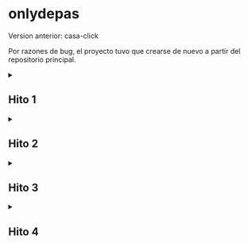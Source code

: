 # onlydepas

Version anterior: casa-click

Por razones de bug, el proyecto tuvo que crearse de nuevo a partir del repositorio principal. 
<details>
<summary>

## Hito 1

</summary>

### Ambiente de desarrollo:

![hito 1 Ambiente de desarrollo](https://github.com/Bar011/casa-click/assets/65033110/a7d626b0-d3f9-4a4b-a56e-89478621995f)

### Representacion del modelo relacional de los datos

![casa-click drawio](https://github.com/Bar011/casa-click/assets/65033110/3f8b280e-b34b-4aab-aa86-318bf0131a75)

![hito 1 modelos parte 1](https://github.com/Bar011/casa-click/assets/65033110/c7931800-dc1c-4509-9bba-bf472e43c2cb)

![hito 1 modelos parte 2](https://github.com/Bar011/casa-click/assets/65033110/f834d8f8-968e-42b7-b35d-554f8c55d3f4)

### conexión a la base de datos:

![hito 1 conexion BD](https://github.com/Bar011/casa-click/assets/65033110/1948dbca-dd9c-4bcd-9372-1224c18550df)

### Manipulación de datos:

Obtener inmuebles:

![hito 1 obtener inmuebles](https://github.com/Bar011/casa-click/assets/65033110/757c0d15-f4bc-4104-9581-a89418c55d15)

![Hito 1 inmuebles en la BD](https://github.com/Bar011/casa-click/assets/65033110/c5bbb81f-7b4b-4c04-a7e8-f996d7cbce71)

Crear inmueble: 

![Hito 1 crear inmueble de prueba](https://github.com/Bar011/casa-click/assets/65033110/42b56760-297d-4562-9963-872d9a99ca0d)

![hito 1 inmueble de prueba creado](https://github.com/Bar011/casa-click/assets/65033110/95497dc4-9cb6-45c4-bbee-91ec3bd7a0f5)

![Hito 1 inmueble creado en la BD](https://github.com/Bar011/casa-click/assets/65033110/9a713f63-00c5-4999-a85e-ad0f1566badd)

Actualizar descripción del inmueble:

![hito 1 actualizacion descr casa 2 en DB](https://github.com/Bar011/casa-click/assets/65033110/0e552601-1a38-480c-8f7b-785742a55613)

![hito 1 actualizacion descripcion  casa hito 2](https://github.com/Bar011/casa-click/assets/65033110/410c5dda-f377-4f2d-9421-a5faaec86ecf)

Eliminar inmueble: 

![hito 1 elimincacion inmueble](https://github.com/Bar011/casa-click/assets/65033110/4d565043-7884-4b43-a317-e5b5bf6de8bd)

![eliminacion casa prueba 2 en BD](https://github.com/Bar011/casa-click/assets/65033110/63ed9c82-6a52-4186-8c0c-d3acd02cb1de)

</details>

<details>
<summary>

## Hito 2

</summary>

### Población de la base de datos con el comando "loaddata" : 

![hito 2 cargar datos](https://github.com/Bar011/casa-click/assets/65033110/6296f266-8b74-4686-9f70-b273372dbc1c)

### Script que genera un listado de inmuebles por comuna :

Script: 

![hito 2 consultar comunas y generar texto](https://github.com/Bar011/casa-click/assets/65033110/4a6c47b1-c2dd-4d08-acb9-9ad7373b0685)

Archivo creado:

![hito 2 archivo creado comunas exitosamente](https://github.com/Bar011/casa-click/assets/65033110/a0bba696-0534-490a-97d6-790bc3d9a5fb)

### Script que genera un listado de inmuebles por regiones:

Script: 

![hito 2 consultar regiones y generar texto](https://github.com/Bar011/casa-click/assets/65033110/0075e722-5c50-4624-9b8a-88a963d510b0)

Archivo creado:

![hito 2 archivo regiones creado exitosamente](https://github.com/Bar011/casa-click/assets/65033110/6ab99184-2930-42bb-ae97-0e2d696ffc6c)

</details>

<details>
<summary>

## Hito 3

</summary>

### Generar vista de login de usuarios: 

![Hito 3 vista login de la página](https://github.com/Bar011/casa-click/assets/65033110/fb91152d-af85-4706-988d-f42382c0c6fa)

### Generar vista de registro de usuarios: 

![hito 3 Vista registro de usuarios](https://github.com/Bar011/casa-click/assets/65033110/a7dac49a-e9a4-4590-9a47-3cca41f2b54f)

### Redireccionamientos de URL'S: 

![hito 3 redireccionamiento de las url](https://github.com/Bar011/casa-click/assets/65033110/f0dc127c-c2c8-4195-bb03-5b392ed116d6)

### Despliegue de datos del usuario:

![hito 3 desplegar datos usuario](https://github.com/Bar011/casa-click/assets/65033110/ef11546f-0d30-480a-abf0-0e377061a844)

### Agregar a la página personal del usuario la posibilidad de actualizar sus datos: 

Página inicial con los datos a actualizar:
![hito 3 perfil del usuario -actualizar datos](https://github.com/Bar011/casa-click/assets/65033110/8dcf3dea-dd15-4a99-8172-b95f9f353f1a)

Función implementada: 

![hito 3 funcion actualizar usuario](https://github.com/Bar011/casa-click/assets/65033110/04e920b6-6e84-4294-973f-2acd0e0b4ead)

Datos actualizados en la BD: 
![hito 3 datos actualizados BD](https://github.com/Bar011/casa-click/assets/65033110/c4a58cac-2a67-4d59-aafc-7aa80c22ecf8)

</details>

<details>
<summary>

## Hito 4

</summary>

### Crear página web básica donde arrendadores puedan agregar nuevos inmuebles:

Rutas para las  vistas de las nuevas viviendas: 

![hito 4 rutas en url](https://github.com/Bar011/casa-click/assets/65033110/3b898be0-46b7-4527-856d-fbca40111018)

Generar el objeto formulario, en este caso inmuebles: 

![hito 4 objeto formulario inmueble](https://github.com/Bar011/casa-click/assets/65033110/a700719b-a674-4413-98e0-c5eb8acb3e25)

Generar la función para guardar el objeto inmueble: 

![hito 4 funcion crear inmueble](https://github.com/Bar011/casa-click/assets/65033110/750bc58b-21ee-45c9-a3d1-f0c8476d2d12)

Vistas de la página web: 

![hito 4 vista de ingreso alta inmueble](https://github.com/Bar011/casa-click/assets/65033110/7116c987-4572-4937-aa8a-fbb9e82cac39)

### Crear página web básica donde arrendadores puedan actualizar/borrar un inmueble
existente

Rutas para la vista para actualizar las viviendas por usuario:

![hito 4 rutas en url](https://github.com/Bar011/casa-click/assets/65033110/3b898be0-46b7-4527-856d-fbca40111018)

Generar el objeto de formulario en base a él modelo definido:

Nota: es el mismo que en la implementación del requerimiento anterior. 

![hito 4 objeto formulario inmueble](https://github.com/Bar011/casa-click/assets/65033110/a700719b-a674-4413-98e0-c5eb8acb3e25)

Agregar la función para actualizar el objeto:

![hito 4 funciones eliminar y actualizar inmueble](https://github.com/Bar011/casa-click/assets/65033110/81c2df67-8a74-41b8-a1e5-dd051bed9bc7)

Vistas de la página web:

Actualizar inmueble:
![hito 4 editar inmueble](https://github.com/Bar011/casa-click/assets/65033110/c3a35f7b-e39f-46ea-86a4-2cc1a43066b7)

Eliminar inmueble:
![hito 4 eliminar inmueble](https://github.com/Bar011/casa-click/assets/65033110/5742d8dc-32bd-47d9-9b3d-d3afef8c398d)

### Crear una página web básica donde los arrendatarios puedan visualizar la oferta disponible:

Generar las rutas para ver las viviendas: 

![hito 4 rutas en url](https://github.com/Bar011/casa-click/assets/65033110/3b898be0-46b7-4527-856d-fbca40111018)

Generar la vista y el controlador que permita enlistar las viviendas por Región y comuna: 

Dashboard arrendatario: 

![hito 4 dashboard vista arrendatario](https://github.com/Bar011/casa-click/assets/65033110/4a993781-5cea-4a25-bfd5-c9a42a46b856)

Solicitudes de arriendo:

![hito 4 dashboard vista arrendatario solicitudes de arriendo](https://github.com/Bar011/casa-click/assets/65033110/9e702b12-9323-4326-800a-ec3638aad51d)

Detalle de los inmuebles a consultar: 

Vista usuario de tipo "Arrendador":

![hito 4 vista detalle del inmueble](https://github.com/Bar011/casa-click/assets/65033110/18d1f661-b0a7-4edc-9b66-0a58a3e5f08f)

Vista usuario de tipo "Arrendatario": 

![hito 4 vista de detalle inmueble arrendatario](https://github.com/Bar011/casa-click/assets/65033110/eea93e6c-64a6-44bc-8a46-df0f679fdfe2)

Función implementada:

![hito 4 dashboard arrendatario funcion](https://github.com/Bar011/casa-click/assets/65033110/5b4d1c57-f71a-46cb-9e8a-a17ae504a9b6)

</details>

